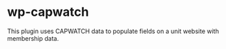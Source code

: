 wp-capwatch
===========

This plugin uses CAPWATCH data to populate fields on a unit website with membership data.
